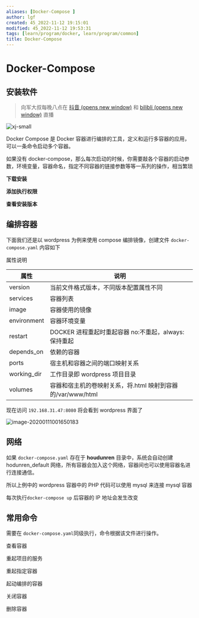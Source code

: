 ```yaml
---
aliases: [Docker-Compose ]
author: lgf
created: 45_2022-11-12 19:15:01
modified: 45_2022-11-12 19:53:31
tags: [learn/program/docker, learn/program/common]
title: Docker-Compose 
---
```

# Docker-Compose
## 安装软件

> 向军大叔每晚八点在 [抖音 (opens new window)](https://live.douyin.com/houdunren) 和 [bilibli (opens new window)](https://space.bilibili.com/282190994) 直播

![xj-small](https://doc.houdunren.com/assets/img/xj.161cc3f2.jpg)

Docker Compose 是 Docker 容器进行编排的工具，定义和运行多容器的应用，可以一条命令启动多个容器。

如果没有 docker-compose，那么每次启动的时候，你需要敲各个容器的启动参数，环境变量，容器命名，指定不同容器的链接参数等等一系列的操作，相当繁琐

**下载安装**

**添加执行权限**

**查看安装版本**

## 编排容器

下面我们还是以 wordpress 为例来使用 compose 编排镜像，创建文件 `docker-compose.yaml` 内容如下

属性说明

| 属性         | 说明                                                        |
| ------------ | ----------------------------------------------------------- |
| version      | 当前文件格式版本，不同版本配置属性不同                      |
| services     | 容器列表                                                    |
| image        | 容器使用的镜像                                              |
| environment  | 容器环境变量                                                |
| restart      | DOCKER 进程重起时重起容器 no:不重起，always:保持重起        |
| depends\_on  | 依赖的容器                                                  |
| ports        | 宿主机和容器之间的端口映射关系                              |
| working\_dir | 工作目录即 wordpress 项目目录                               |
| volumes      | 容器和宿主机的卷映射关系，将.html 映射到容器的/var/www/html |

现在访问 `192.168.31.47:8080` 将会看到 wordpress 界面了

![image-20200111001650183](https://doc.houdunren.com/assets/img/image-20200111001650183.c77b8f02.png)

## 网络

如果 `docker-compose.yaml` 存在于 **houdunren** 目录中，系统会自动创建 hodunren\_default 网络，所有容器会加入这个网络，容器间也可以使用容器名进行连接通信。

所以上例中的 wordpress 容器中的 PHP 代码可以使用 mysql 来连接 mysql 容器

每次执行`docker-compose up` 后容器的 IP 地址会发生改变

## 常用命令

需要在 `docker-compose.yaml`同级执行，命令根据该文件进行操作。

查看容器

重起项目的服务

重起指定容器

起动编排的容器

关闭容器

删除容器
